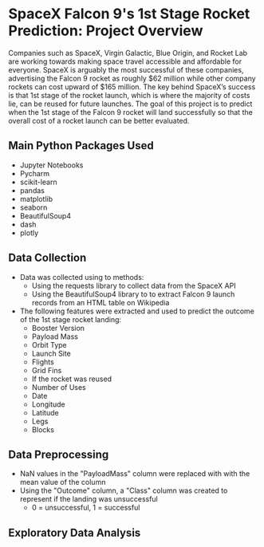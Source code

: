 # SpaceX Falcon 9's 1st Stage Rocket Prediction: Project Overview
Companies such as SpaceX, Virgin Galactic, Blue Origin, and Rocket Lab are working towards making space travel accessible and affordable for everyone. SpaceX is arguably the most successful of these companies, advertising the Falcon 9 rocket as roughly $62 million while other company rockets can cost upward of $165 million. The key behind SpaceX’s success is that 1st stage of the rocket launch, which is where the majority of costs lie, can be reused for future launches. The goal of this project is to predict when the 1st stage of the Falcon 9 rocket will land successfully so that the overall cost of a rocket launch can be better evaluated.

## Main Python Packages Used
- Jupyter Notebooks
- Pycharm
- scikit-learn
- pandas
- matplotlib
- seaborn
- BeautifulSoup4
- dash
- plotly
 
## Data Collection
- Data was collected using to methods:
  - Using the requests library to collect data from the SpaceX API
  -  Using the BeautifulSoup4 library to to extract Falcon 9 launch records from an HTML table on Wikipedia
- The following features were extracted and used to predict the outcome of the 1st stage rocket landing:
  - Booster Version
  - Payload Mass
  - Orbit Type
  - Launch Site
  - Flights
  - Grid Fins
  - If the rocket was reused
  - Number of Uses
  - Date
  - Longitude
  - Latitude
  - Legs
  - Blocks
  
  
## Data Preprocessing
- NaN values in the "PayloadMass" column were replaced with with the mean value of the column
- Using the "Outcome" column, a "Class" column was created to represent if the landing was unsuccessful
   - 0 = unsuccessful, 1 = successful

## Exploratory Data Analysis




